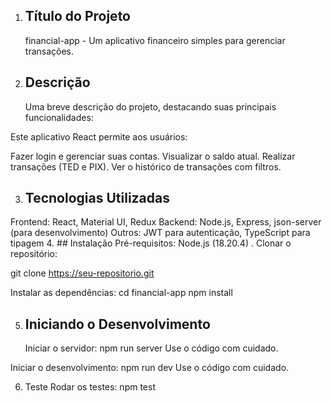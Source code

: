 1. ## Título do Projeto
   financial-app - Um aplicativo financeiro simples para gerenciar transações.

2. ## Descrição
   Uma breve descrição do projeto, destacando suas principais funcionalidades:

Este aplicativo React permite aos usuários:

Fazer login e gerenciar suas contas.
Visualizar o saldo atual.
Realizar transações (TED e PIX).
Ver o histórico de transações com filtros. 

3. ## Tecnologias Utilizadas
Frontend: React, Material UI, Redux
Backend: Node.js, Express, json-server (para desenvolvimento)
Outros: JWT para autenticação, TypeScript para tipagem 
4. ## Instalação
Pré-requisitos: Node.js (18.20.4) .
Clonar o repositório:

git clone https://seu-repositorio.git

Instalar as dependências:
cd financial-app
npm install

5. ## Iniciando o Desenvolvimento
   Iniciar o servidor:
   npm run server
   Use o código com cuidado.

Iniciar o desenvolvimento:
npm run dev
Use o código com cuidado.

6. Teste
   Rodar os testes:
   npm test


